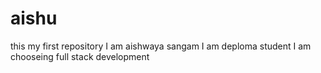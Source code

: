 # aishu
this my first repository
I am aishwaya sangam
I am deploma student
I am chooseing full stack development
